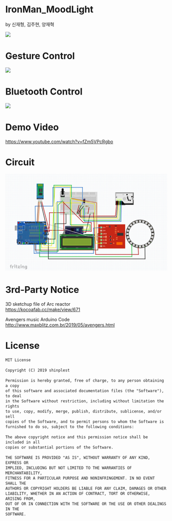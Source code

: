 # IronMan_MoodLight
by 신재형, 김주현, 양재혁


<img src="./READMESRC/sample_img.png" width = "50%">



# Gesture Control
<img src="./READMESRC/gesture.gif">

# Bluetooth Control
<img src="./READMESRC/bluetooth.gif">

# Demo Video
https://www.youtube.com/watch?v=fZm5VPcRgbo

# Circuit

![Circuit](./READMESRC/Circuit.png)

# 3rd-Party Notice

3D sketchup file of Arc reactor  
https://kocoafab.cc/make/view/671


Avengers music Arduino Code  
http://www.maxblitz.com.br/2019/05/avengers.html

# License
```
MIT License

Copyright (C) 2019 shinplest

Permission is hereby granted, free of charge, to any person obtaining a copy
of this software and associated documentation files (the "Software"), to deal
in the Software without restriction, including without limitation the rights
to use, copy, modify, merge, publish, distribute, sublicense, and/or sell
copies of the Software, and to permit persons to whom the Software is
furnished to do so, subject to the following conditions:

The above copyright notice and this permission notice shall be included in all
copies or substantial portions of the Software.

THE SOFTWARE IS PROVIDED "AS IS", WITHOUT WARRANTY OF ANY KIND, EXPRESS OR
IMPLIED, INCLUDING BUT NOT LIMITED TO THE WARRANTIES OF MERCHANTABILITY,
FITNESS FOR A PARTICULAR PURPOSE AND NONINFRINGEMENT. IN NO EVENT SHALL THE
AUTHORS OR COPYRIGHT HOLDERS BE LIABLE FOR ANY CLAIM, DAMAGES OR OTHER
LIABILITY, WHETHER IN AN ACTION OF CONTRACT, TORT OR OTHERWISE, ARISING FROM,
OUT OF OR IN CONNECTION WITH THE SOFTWARE OR THE USE OR OTHER DEALINGS IN THE
SOFTWARE.
```

